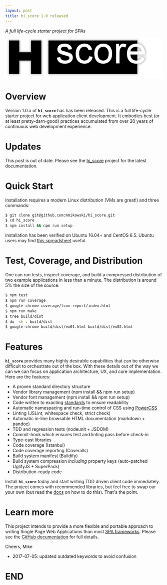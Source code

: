 ```yaml
---
layout: post
title: hi_score 1.0 released
---
```

*A full life-cycle starter project for SPAs*

![hi_score][01]

# Overview
Version 1.0.x of **`hi_score`** has has been released. This is a full life-cycle starter project for web application client development. It embodies best (or at least pretty-darn-good) practices accumulated from over 20 years of continuous web development experience.

# Updates
This post is out of date. Please see the [hi_score][10] project for the latest documentation.

# Quick Start
Installation requires a modern Linux distribution (VMs are great!) and three commands:

```bash
$ git clone git@github.com:mmikowski/hi_score.git
$ cd hi_score
$ npm install && npm run setup
```

Installation has been verified on Ubuntu 16.04+ and CentOS 6.5. Ubuntu users may find [this spreadsheet][02] useful.

# Test, Coverage, and Distribution
One can run tests, inspect coverage, and build a compressed distribution of two example applications in less than a minute. The distribution is around 5% the size of the source:

```bash
$ npm test
$ npm run coverage
$ google-chrome coverage/lcov-report/index.html
$ npm run make
$ tree build/dist
$ du -sh . build/dist
$ google-chrome build/dist/ex01.html build/dist/ex02.html
```

# Features
**`hi_score`** provides many highly desirable capabilities that can be otherwise difficult to orchestrate out of the box. With these details out of the way we can we can focus on application architecture, UX, and core implementation. Here are the features:

- A proven standard directory structure
- Vendor library management (npm install && npm run setup)
- Vendor font management (npm install && npm run setup)
- Code written to exacting [standards][05] to ensure readability
- Automatic namespacing and run-time control of CSS using [PowerCSS][06]
- Linting (JSLint, whitespace check, strict check)
- Automatic in-line browsable HTML documentation (markdown + pandoc)
- TDD and regression tests (nodeunit + JSDOM)
- Commit-hook which ensures test and linting pass before check-in
- Type-cast libraries
- Code coverage (Istanbul)
- Code coverage reporting (Coveralls)
- Build system manifest (Buildify)
- Build system compression *including* property keys (auto-patched UglifyJS + SuperPack)
- Distribution-ready code

Install **`hi_score`** today and start writing TDD driven client code immediately. The project comes with recommended libraries, but feel free to swap our your own (but read the [docs][10] on how to do this). That's the point.

# Learn more
This project intends to provide a more flexible and portable approach to writing Single Page Web Applications than most [SPA frameworks][09]. Please see the [GitHub documentation][10] for full details.

Cheers, Mike

- 2017-07-05: updated outdated keywords to avoid confusion

# END


[01]:/images/2017-03-01-hi_score.png
[02]:https://docs.google.com/spreadsheets/d/1kLIYKYRsan_nvqGSZF-xJNxMkivH7uNdd6F-xY0hAUM
[05]:https://github.com/mmikowski/spa/raw/master/js-code-std-2016.pdf
[06]:http://powercss.org
[09]:/no-frameworks
[10]:https://github.com/mmikowski/hi_score/blob/master/README.md

